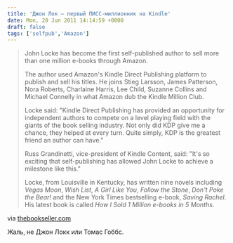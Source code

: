 ```yaml
---
title: 'Джон Лок — первый ПИСС-миллионник на Kindle'
date: Mon, 20 Jun 2011 14:14:59 +0000
draft: false
tags: ['selfpub','Amazon']
---
```


> John Locke has become the first self-published author to sell more than one million e-books through Amazon.
> 
> The author used Amazon's Kindle Direct Publishing platform to publish and sell his titles. He joins Stieg Larsson, James Patterson, Nora Roberts, Charlaine Harris, Lee Child, Suzanne Collins and Michael Connelly in what Amazon dub the Kindle Million Club.
> 
> Locke said: "Kindle Direct Publishing has provided an opportunity for independent authors to compete on a level playing field with the giants of the book selling industry. Not only did KDP give me a chance, they helped at every turn. Quite simply, KDP is the greatest friend an author can have."
> 
> Russ Grandinetti, vice-president of Kindle Content, said: "It's so exciting that self-publishing has allowed John Locke to achieve a milestone like this."
> 
> Locke, from Louisville in Kentucky, has written nine novels including _Vegas Moon_, _Wish List_, _A Girl Like You_, _Follow the Stone_, _Don't Poke the Bear!_ and the New York Times bestselling e-book, _Saving Rachel_. His latest book is called _How I Sold 1 Million e-books in 5 Months_.

via [thebookseller.com](http://www.thebookseller.com/news/self-published-author-hits-one-million-kindle-sales.html?utm_source=twitterfeed&utm_medium=twitter)

Жаль, не Джон Локк или Томас Гоббс.